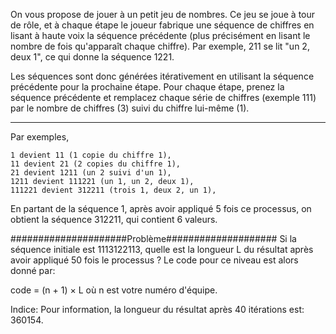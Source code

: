  
 
 
On vous propose de jouer à un petit jeu de nombres. Ce jeu se joue à tour de rôle, et à chaque étape le joueur fabrique une séquence de chiffres en lisant à haute voix la séquence précédente (plus précisément en lisant le nombre de fois qu'apparaît chaque chiffre). Par exemple, 211 se lit "un 2, deux 1", ce qui donne la séquence 1221.

Les séquences sont donc générées itérativement en utilisant la séquence précédente pour la prochaine étape. Pour chaque étape, prenez la séquence précédente et remplacez chaque série de chiffres (exemple 111) par le nombre de chiffres (3) suivi du chiffre lui-même (1).

________________________________________

Par exemples,

    1 devient 11 (1 copie du chiffre 1),
    11 devient 21 (2 copies du chiffre 1),
    21 devient 1211 (un 2 suivi d'un 1),
    1211 devient 111221 (un 1, un 2, deux 1),
    111221 devient 312211 (trois 1, deux 2, un 1),

En partant de la séquence 1, après avoir appliqué 5 fois ce processus, on obtient la séquence 312211, qui contient 6 valeurs.

#####################Problème####################
Si la séquence initiale est 1113122113, quelle est la longueur L du résultat après avoir appliqué 50 fois le processus ? Le code pour ce niveau est alors donné par:



code = (n + 1) × L
où n est votre numéro d'équipe.





Indice: Pour information, la longueur du résultat après 40 itérations est: 360154.
